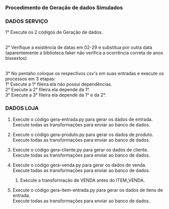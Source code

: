 ### Procedimento de Geração de dados Simulados

### DADOS SERVIÇO

1° Execute os 2 códigos de Geração de dados.<br><br>

2° Verifique a existência de datas em 02-29 e substitua por outra data <br>
	(aparentemente a biblioteca faker não verifica a ocorrência correta de anos bissextos)<br><br>
	
3° No pentaho coloque os respectivos csv's em suas entradas e execute os processos em 3 etapas:<br>
	1° Execute a 1° fileira ela não possui dependências.<br>
	2° Execute a 2° fileira ela depende da 1°.<br>
	3° Execute a 3° fileira ela depende da 1° e da 2°.<br>



### DADOS LOJA

1) Execute o código gera-entrada.py para gerar os dados de entrada. <br>
   Execute todas as transformações para enviar ao banco de dados.

2) Execute o código gera-produto.py para gerar os dados de produto. <br>
   Execute todas as transformações para enviar ao banco de dados.

3) Execute o código gera-cliente.py para gerar os dados de cliente. <br>
   Execute todas as transformações para enviar ao banco de dados.
 
4) Execute o código gera-venda.py para gerar os dados de venda.<br>
   Execute todas as transformações para enviar ao banco de dados.
	1. Execute a transformação de VENDA antes do ITEM_VENDA.

5) Execute o código gera-item-entrada.py para gerar os dados de itens de entrada. <br>
   Execute todas as transformações para enviar ao banco de dados.




